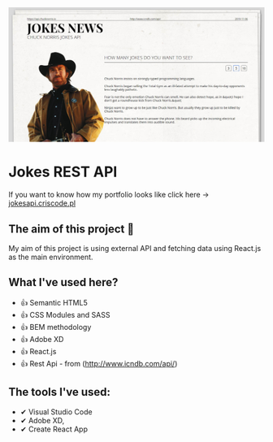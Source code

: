 ![Homepage screenshot](github/screenshot.jpg)

# Jokes REST API
If you want to know how my portfolio looks like click here -> [jokesapi.criscode.pl](http://jokesapi.criscode.pl/)

## The aim of this project 🚀
My aim of this project is using external API and fetching data using React.js as the main environment.

## What I've used here?
- 👍 Semantic HTML5
- 👍 CSS Modules and SASS
- 👍 BEM methodology
- 👍 Adobe XD
- 👍 React.js
- 👍 Rest Api - from (http://www.icndb.com/api/)

## The tools I've used:
- ✔ Visual Studio Code
- ✔ Adobe XD,
- ✔ Create React App
